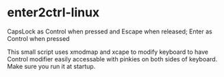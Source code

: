# enter2ctrl-linux
CapsLock as Control when pressed and Escape when released; Enter as Control when pressed

This small script uses xmodmap and xcape to modify keyboard to have Control modifier easily accessable
with pinkies on both sides of keyboard.
Make sure you run it at startup.
